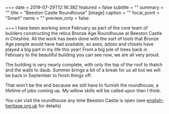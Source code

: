 +++
date = 2019-07-29T12:16:38Z
featured = false
subtitle = ""
summary = ""
title = "Beeston Castle Roundhouse"
[image]
caption = ""
focal_point = "Smart"
name = ""
preview_only = false

+++
I have been working since February as part of the core team of builders constructing the relica Bronze Age Roundhouse at Beeston Castle in Cheshire. All the work has been done with the sort of tools that Bronze Age people would have had available, so axes, adzes and chisels have played a big part in my life this year! From a big pile of trees back in February to the beautiful building you can see now, we are all very proud.

The building is very nearly complete, with only the top of the roof to thatch and the walls to daub. Summer brings a bit of a break for us all but we will be back in September to finish things off.

That won't be the end because we still have to furnish the roundhouse, a lifetime of jobs coming up. My willow skills will be called upon then I think.

You can visit the roundhouse any time Beeston Castle is open (see [english-heritage.org.uk](https://english-heritage.org.uk) for details)